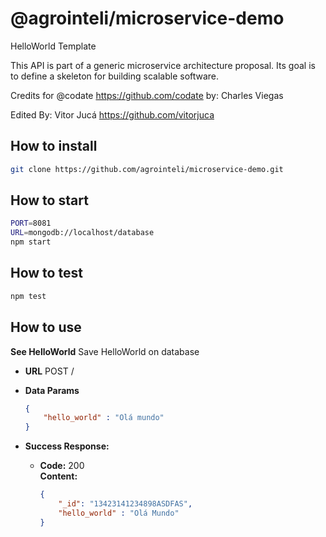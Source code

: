 # @agrointeli/microservice-demo

HelloWorld Template

This API is part of a generic microservice architecture proposal. 
Its goal is to define a skeleton for building scalable software.

Credits for @codate
https://github.com/codate
by: Charles Viegas

Edited By: Vitor Jucá
https://github.com/vitorjuca

## How to install

```bash
git clone https://github.com/agrointeli/microservice-demo.git

```

## How to start

```bash
PORT=8081
URL=mongodb://localhost/database
npm start 

```
## How to test

```bash
npm test

```

## How to use

**See HelloWorld**
    Save HelloWorld on database

* **URL**
    POST /

* **Data Params**
    
    ```json
    { 
        "hello_world" : "Olá mundo" 
    }
    ``` 

* **Success Response:**
    * **Code:** 200 <br />
    **Content:**
    
        ```json
        { 
            "_id": "13423141234898ASDFAS",
            "hello_world" : "Olá Mundo"
        }
        ```